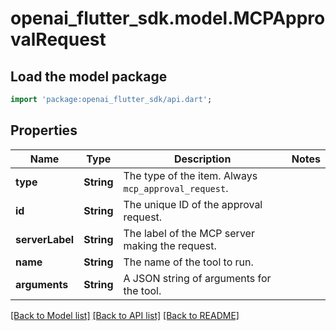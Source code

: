 # openai_flutter_sdk.model.MCPApprovalRequest

## Load the model package
```dart
import 'package:openai_flutter_sdk/api.dart';
```

## Properties
Name | Type | Description | Notes
------------ | ------------- | ------------- | -------------
**type** | **String** | The type of the item. Always `mcp_approval_request`.  | 
**id** | **String** | The unique ID of the approval request.  | 
**serverLabel** | **String** | The label of the MCP server making the request.  | 
**name** | **String** | The name of the tool to run.  | 
**arguments** | **String** | A JSON string of arguments for the tool.  | 

[[Back to Model list]](../README.md#documentation-for-models) [[Back to API list]](../README.md#documentation-for-api-endpoints) [[Back to README]](../README.md)


